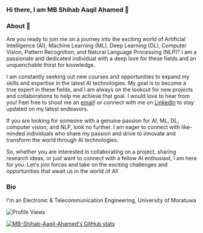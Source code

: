 ### Hi there, I am MB Shihab Aaqil Ahamed 👋

### About 🤨

Are you ready to join me on a journey into the exciting world of Artificial Intelligence (AI), Machine Learning (ML), Deep Learning (DL), Computer Vision, Pattern Recognition, and Natural Language Processing (NLP)? I am a passionate and dedicated individual with a deep love for these fields and an unquenchable thirst for knowledge.

I am constantly seeking out new courses and opportunities to expand my skills and expertise in the latest AI technologies. My goal is to become a true expert in these fields, and I am always on the lookout for new projects and collaborations to help me achieve that goal.  I would love to hear from you! Feel free to shoot me an [email](mailto:shihabaaqilahamed@gmail.com)! or connect with me on [LinkedIn](https://www.linkedin.com/in/mb-shihab-aaqil-ahamed-094508215/) to stay updated on my latest endeavors.

If you are looking for someone with a genuine passion for AI, ML, DL, computer vision, and NLP, look no further. I am eager to connect with like-minded individuals who share my passion and drive to innovate and transform the world through AI technologies.

So, whether you are interested in collaborating on a project, sharing research ideas, or just want to connect with a fellow AI enthusiast, I am here for you. Let's join forces and take on the exciting challenges and opportunities that await us in the world of AI!

### Bio

I'm an Electronic & Telecommunication Engineering, University of Moratuwa

![Profile Views](https://komarev.com/ghpvc/?username=MB-Shihab-Aaqil-Ahamed)

[![MB-Shihab-Aaqil-Ahamed's GitHub stats](https://github-readme-stats.vercel.app/api?username=MB-Shihab-Aaqil-Ahamed)](https://github.com/MB-Shihab-Aaqil-Ahamed)


